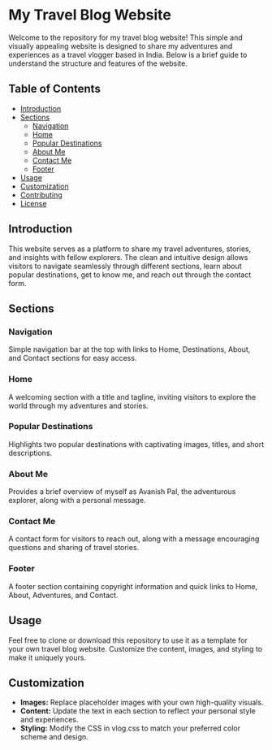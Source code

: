 # My Travel Blog Website

Welcome to the repository for my travel blog website! This simple and visually appealing website is designed to share my adventures and experiences as a travel vlogger based in India. Below is a brief guide to understand the structure and features of the website.

## Table of Contents
- [Introduction](#introduction)
- [Sections](#sections)
  - [Navigation](#navigation)
  - [Home](#home)
  - [Popular Destinations](#popular-destinations)
  - [About Me](#about-me)
  - [Contact Me](#contact-me)
  - [Footer](#footer)
- [Usage](#usage)
- [Customization](#customization)
- [Contributing](#contributing)
- [License](#license)

## Introduction
This website serves as a platform to share my travel adventures, stories, and insights with fellow explorers. The clean and intuitive design allows visitors to navigate seamlessly through different sections, learn about popular destinations, get to know me, and reach out through the contact form.

## Sections

### Navigation
Simple navigation bar at the top with links to Home, Destinations, About, and Contact sections for easy access.

### Home
A welcoming section with a title and tagline, inviting visitors to explore the world through my adventures and stories.

### Popular Destinations
Highlights two popular destinations with captivating images, titles, and short descriptions.

### About Me
Provides a brief overview of myself as Avanish Pal, the adventurous explorer, along with a personal message.

### Contact Me
A contact form for visitors to reach out, along with a message encouraging questions and sharing of travel stories.

### Footer
A footer section containing copyright information and quick links to Home, About, Adventures, and Contact.

## Usage
Feel free to clone or download this repository to use it as a template for your own travel blog website. Customize the content, images, and styling to make it uniquely yours.

## Customization
- **Images:** Replace placeholder images with your own high-quality visuals.
- **Content:** Update the text in each section to reflect your personal style and experiences.
- **Styling:** Modify the CSS in vlog.css to match your preferred color scheme and design.
